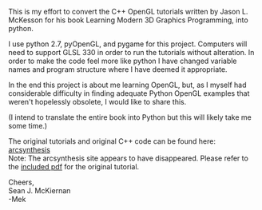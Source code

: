 This is my effort to convert the C++ OpenGL tutorials written by Jason L. McKesson for his book Learning Modern 3D Graphics Programming, into python.

I use python 2.7, pyOpenGL, and pygame for this project.  Computers will need to support GLSL 330 in order to run the tutorials without alteration.  In order to make the code feel more like python I have changed variable names and program structure where I have deemed it appropriate.  

In the end this project is about me learning OpenGL, but, as I myself had considerable difficulty in finding adequate Python OpenGL examples that weren't hopelessly obsolete, I would like to share this.

(I intend to translate the entire book into Python but this will likely take me some time.)

The original tutorials and original C++ code can be found here:  
[arcsynthesis](http://arcsynthesis.org/gltut/)  
Note:  The arcsynthesis site appears to have disappeared. 
Please refer to the [included pdf](https://github.com/Mekire/gltut-pygame/blob/master/TutorialsComp.pdf) for the original tutorial.

Cheers,  
Sean J. McKiernan  
-Mek

